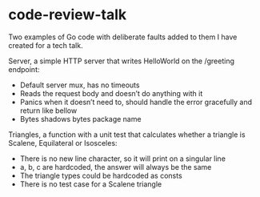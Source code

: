 # code-review-talk

Two examples of Go code with deliberate faults added to them I have created for a tech talk.

Server, a simple HTTP server that writes HelloWorld on the /greeting endpoint:
* Default server mux, has no timeouts
* Reads the request body and doesn’t do anything with it
* Panics when it doesn’t need to, should handle the error gracefully and return like bellow
* Bytes shadows bytes package name 

Triangles, a function with a unit test that calculates whether a triangle is Scalene, Equilateral or Isosceles:
* There is no new line character, so it will print on a singular line
* a, b, c are hardcoded, the answer will always be the same
* The triangle types could be hardcoded as consts
* There is no test case for a Scalene triangle


